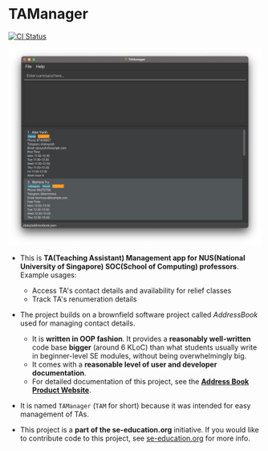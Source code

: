 # TAManager

[![CI Status](https://github.com/se-edu/addressbook-level3/workflows/Java%20CI/badge.svg)](https://github.com/se-edu/addressbook-level3/actions)

![Ui](docs/images/Ui.png)

* This is **TA(Teaching Assistant) Management app for NUS(National University of Singapore) SOC(School of Computing) professors**.<br>
  Example usages:
  * Access TA's contact details and availability for relief classes
  * Track TA's renumeration details
* The project builds on a brownfield software project called _AddressBook_ used for managing contact details.
  * It is **written in OOP fashion**. It provides a **reasonably well-written** code base **bigger** (around 6 KLoC) than what students usually write in beginner-level SE modules, without being overwhelmingly big.
  * It comes with a **reasonable level of user and developer documentation**.
  * For detailed documentation of this project, see the **[Address Book Product Website](https://se-education.org/addressbook-level3)**.
* It is named `TAManager` (`TAM` for short) because it was intended for easy management of TAs.

* This project is a **part of the se-education.org** initiative. If you would like to contribute code to this project, see [se-education.org](https://se-education.org#https://se-education.org/#contributing) for more info.
